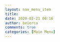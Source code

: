 ```yaml
---
layout: nav_menu_item
title: 
date: 2020-02-21 00:16
author: beierca
comments: true
categories: [Main Menu]
---
```

 
